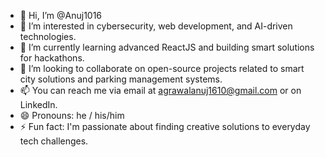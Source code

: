 - 👋 Hi, I’m @Anuj1016
- 👀 I’m interested in cybersecurity, web development, and AI-driven technologies.
- 🌱 I’m currently learning advanced ReactJS and building smart solutions for hackathons.
- 💞️ I’m looking to collaborate on open-source projects related to smart city solutions and parking management systems.
- 📫  You can reach me via email at agrawalanuj1610@gmail.com or on LinkedIn.
- 😄 Pronouns:  he / his/him
- ⚡ Fun fact: I'm passionate about finding creative solutions to everyday tech challenges.

<!---
Anuj1016/Anuj1016 is a ✨ special ✨ repository because its `README.md` (this file) appears on your GitHub profile.
You can click the Preview link to take a look at your changes.
--->

